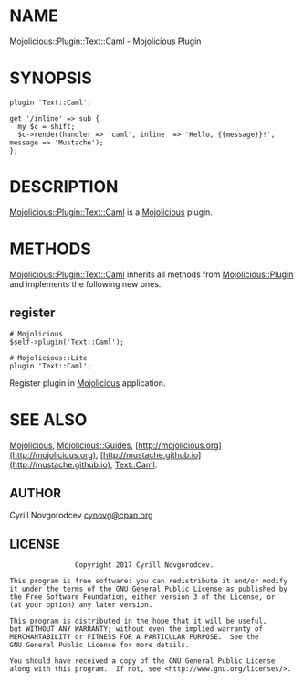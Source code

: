 
# NAME

Mojolicious::Plugin::Text::Caml - Mojolicious Plugin

# SYNOPSIS

    plugin 'Text::Caml';

    get '/inline' => sub {
      my $c = shift;
      $c->render(handler => 'caml', inline  => 'Hello, {{message}}!', message => 'Mustache');
    };

# DESCRIPTION

[Mojolicious::Plugin::Text::Caml](https://metacpan.org/pod/Mojolicious::Plugin::Text::Caml) is a [Mojolicious](https://metacpan.org/pod/Mojolicious) plugin.

# METHODS

[Mojolicious::Plugin::Text::Caml](https://metacpan.org/pod/Mojolicious::Plugin::Text::Caml) inherits all methods from
[Mojolicious::Plugin](https://metacpan.org/pod/Mojolicious::Plugin) and implements the following new ones.

## register

    # Mojolicious
    $self->plugin('Text::Caml');

    # Mojolicious::Lite
    plugin 'Text::Caml';

Register plugin in [Mojolicious](https://metacpan.org/pod/Mojolicious) application.

# SEE ALSO

[Mojolicious](https://metacpan.org/pod/Mojolicious), [Mojolicious::Guides](https://metacpan.org/pod/Mojolicious::Guides), [http://mojolicious.org](http://mojolicious.org), [http://mustache.github.io](http://mustache.github.io), [Text::Caml](https://metacpan.org/pod/Text::Caml).

## AUTHOR

Cyrill Novgorodcev <cynovg@cpan.org>

## LICENSE

                    Copyright 2017 Cyrill Novgorodcev.

    This program is free software: you can redistribute it and/or modify
    it under the terms of the GNU General Public License as published by
    the Free Software Foundation, either version 3 of the License, or
    (at your option) any later version.

    This program is distributed in the hope that it will be useful,
    but WITHOUT ANY WARRANTY; without even the implied warranty of
    MERCHANTABILITY or FITNESS FOR A PARTICULAR PURPOSE.  See the
    GNU General Public License for more details.

    You should have received a copy of the GNU General Public License
    along with this program.  If not, see <http://www.gnu.org/licenses/>.
